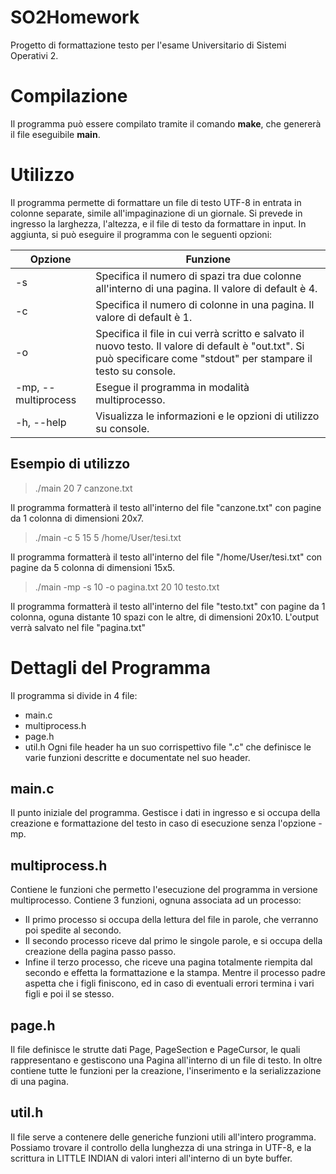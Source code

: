 # SO2Homework
Progetto di formattazione testo per l'esame Universitario di Sistemi Operativi 2.

# Compilazione
Il programma può essere compilato tramite il comando **make**, che genererà il file eseguibile **main**.

# Utilizzo
Il programma permette di formattare un file di testo UTF-8 in entrata in colonne separate, simile all'impaginazione di un giornale.
Si prevede in ingresso la larghezza, l'altezza, e il file di testo da formattare in input.
In aggiunta, si può eseguire il programma con le seguenti opzioni:

|Opzione            |Funzione                         |
|-------------------|----------------------------------------------------------------------------------------------------------------------------------------------------------------------------|
|-s <int>           |Specifica il numero di spazi tra due colonne all'interno di una pagina. Il valore di default è 4.                                                                           |
|-c <int>           |Specifica il numero di colonne in una pagina. Il valore di default è 1.                                                                                                     |
|-o <file>          |Specifica il file in cui verrà scritto e salvato il nuovo testo. Il valore di default è "out.txt". Si può specificare come <file> "stdout" per stampare il testo su console.|
|-mp, --multiprocess|Esegue il programma in modalità multiprocesso.                                                                                                                              |
|-h, --help         |Visualizza le informazioni e le opzioni di utilizzo su console.                                                                                                             |

## Esempio di utilizzo
> ./main 20 7 canzone.txt

Il programma formatterà il testo all'interno del file "canzone.txt" con pagine da 1 colonna di dimensioni 20x7.

> ./main -c 5 15 5 /home/User/tesi.txt

Il programma formatterà il testo all'interno del file "/home/User/tesi.txt" con pagine da 5 colonna di dimensioni 15x5.

> ./main -mp -s 10 -o pagina.txt 20 10 testo.txt

Il programma formatterà il testo all'interno del file "testo.txt" con pagine da 1 colonna, oguna distante 10 spazi con le altre, di dimensioni 20x10. L'output verrà salvato nel file "pagina.txt"

# Dettagli del Programma
Il programma si divide in 4 file:
- main.c
- multiprocess.h
- page.h
- util.h
Ogni file header ha un suo corrispettivo file ".c" che definisce le varie funzioni descritte e documentate nel suo header.

## main.c
Il punto iniziale del programma. Gestisce i dati in ingresso e si occupa della creazione e formattazione del testo in caso di esecuzione senza l'opzione -mp.

## multiprocess.h
Contiene le funzioni che permetto l'esecuzione del programma in versione multiprocesso. Contiene 3 funzioni, ognuna associata ad un processo:
- Il primo processo si occupa della lettura del file in parole, che verranno poi spedite al secondo.
- Il secondo processo riceve dal primo le singole parole, e si occupa della creazione della pagina passo passo.
- Infine il terzo processo, che riceve una pagina totalmente riempita dal secondo e effetta la formattazione e la stampa.
Mentre il processo padre aspetta che i figli finiscono, ed in caso di eventuali errori termina i vari figli e poi il se stesso. 

## page.h
Il file definisce le strutte dati Page, PageSection e PageCursor, le quali rappresentano e gestiscono una Pagina all'interno di un file di testo.
In oltre contiene tutte le funzioni per la creazione, l'inserimento e la serializzazione di una pagina.

## util.h
Il file serve a contenere delle generiche funzioni utili all'intero programma. Possiamo trovare il controllo della lunghezza di una stringa in UTF-8, e la scrittura in LITTLE INDIAN di valori interi
all'interno di un byte buffer.
